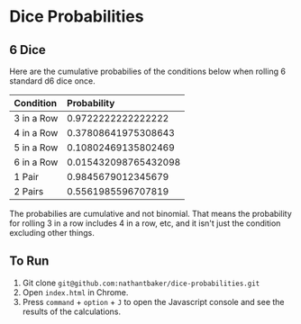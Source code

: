 # Dice Probabilities

## 6 Dice

Here are the cumulative probabilies of the conditions below when rolling 6 standard d6 dice once.

| Condition     | Probability         |
|:--------------|:--------------------|
| 3 in a Row    | 0.9722222222222222  |
| 4 in a Row    | 0.37808641975308643 |
| 5 in a Row    | 0.10802469135802469 |
| 6 in a Row    | 0.015432098765432098|
| 1 Pair        | 0.9845679012345679  |
| 2 Pairs       | 0.5561985596707819  |

The probabilies are cumulative and not binomial. That means the probability for rolling 3 in a row includes 4 in a row, etc, and it isn't just the condition excluding other things.

## To Run
1. Git clone `git@github.com:nathantbaker/dice-probabilities.git`
2. Open `index.html` in Chrome.
3. Press `command` + `option` + `J` to open the Javascript console and see the results of the calculations.